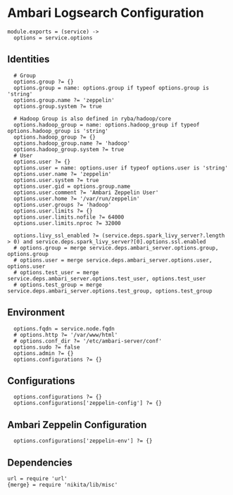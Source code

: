 
# Ambari Logsearch Configuration

    module.exports = (service) ->
      options = service.options

## Identities

      # Group
      options.group ?= {}
      options.group = name: options.group if typeof options.group is 'string'
      options.group.name ?= 'zeppelin'
      options.group.system ?= true

      # Hadoop Group is also defined in ryba/hadoop/core
      options.hadoop_group = name: options.hadoop_group if typeof options.hadoop_group is 'string'
      options.hadoop_group ?= {}
      options.hadoop_group.name ?= 'hadoop'
      options.hadoop_group.system ?= true
      # User
      options.user ?= {}
      options.user = name: options.user if typeof options.user is 'string'
      options.user.name ?= 'zeppelin'
      options.user.system ?= true
      options.user.gid = options.group.name
      options.user.comment ?= 'Ambari Zeppelin User'
      options.user.home ?= '/var/run/zeppelin'
      options.user.groups ?= 'hadoop'
      options.user.limits ?= {}
      options.user.limits.nofile ?= 64000
      options.user.limits.nproc ?= 32000
      
      options.livy_ssl_enabled ?= (service.deps.spark_livy_server?.length > 0) and service.deps.spark_livy_server?[0].options.ssl.enabled
      # options.group = merge service.deps.ambari_server.options.group, options.group
      # options.user = merge service.deps.ambari_server.options.user, options.user
      # options.test_user = merge service.deps.ambari_server.options.test_user, options.test_user
      # options.test_group = merge service.deps.ambari_server.options.test_group, options.test_group

## Environment

      options.fqdn = service.node.fqdn
      # options.http ?= '/var/www/html'
      # options.conf_dir ?= '/etc/ambari-server/conf'
      options.sudo ?= false
      options.admin ?= {}
      options.configurations ?= {}

## Configurations

      options.configurations ?= {}
      options.configurations['zeppelin-config'] ?= {}

## Ambari Zeppelin Configuration

      options.configurations['zeppelin-env'] ?= {}
      
## Dependencies

    url = require 'url'
    {merge} = require 'nikita/lib/misc'
